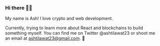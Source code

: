 ### Hi there 👋💯
My name is Ash! I love crypto and web development. 

Currently, trying to learn more about React and blockchains to build something myself. 
You can find me on Twitter @ashtilawat23 or shoot me an email at ashtilawat23@gmail.com. 📧

<!--
**ashtilawat23/ashtilawat23** is a ✨ _special_ ✨ repository because its `README.md` (this file) appears on your GitHub profile.

Here are some ideas to get you started:

- 🔭 I’m currently working on ...
- 🌱 I’m currently learning ...
- 👯 I’m looking to collaborate on ...
- 🤔 I’m looking for help with ...
- 💬 Ask me about ...
- 📫 How to reach me: ...
- 😄 Pronouns: ...
- ⚡ Fun fact: ...
-->
